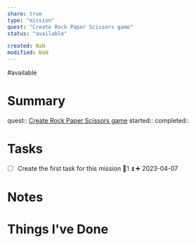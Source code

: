 ```yaml
---
share: true
type: "mission"
quest: "Create Rock Paper Scissors game"
status: "available"

created: NaN 
modified: NaN
---
```

#available 
# Summary
quest:: [Create Rock Paper Scissors game](./Create%20Rock%20Paper%20Scissors%20game.md)
started:: 
completed::
# Tasks
- [ ] Create the first task for this mission 🥄1 ⏫ ➕ 2023-04-07

# Notes

# Things I've Done